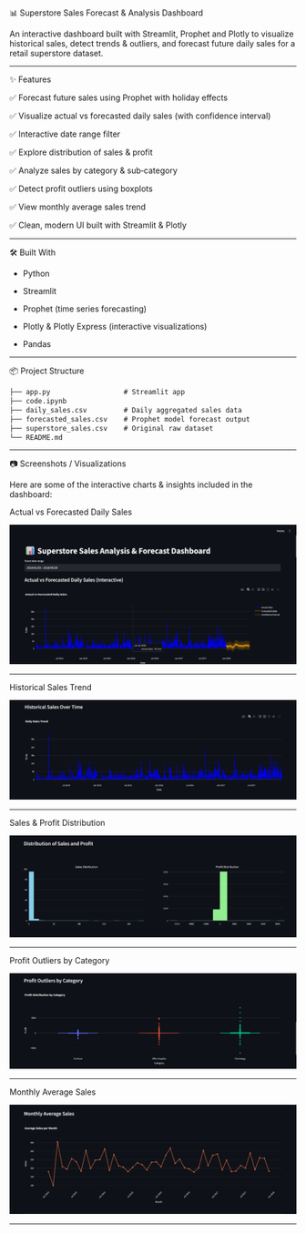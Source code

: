 📊 Superstore Sales Forecast & Analysis Dashboard

An interactive dashboard built with Streamlit, Prophet and Plotly to visualize historical sales, detect trends & outliers, and forecast future daily sales for a retail superstore dataset.

---

✨ Features

✅ Forecast future sales using Prophet with holiday effects

✅ Visualize actual vs forecasted daily sales (with confidence interval)

✅ Interactive date range filter

✅ Explore distribution of sales & profit

✅ Analyze sales by category & sub‑category

✅ Detect profit outliers using boxplots

✅ View monthly average sales trend

✅ Clean, modern UI built with Streamlit & Plotly

---

🛠 Built With

- Python

- Streamlit

- Prophet (time series forecasting)

- Plotly & Plotly Express (interactive visualizations)

- Pandas

---

📦 Project Structure
```
├── app.py                  # Streamlit app
├── code.ipynb
├── daily_sales.csv         # Daily aggregated sales data
├── forecasted_sales.csv    # Prophet model forecast output
├── superstore_sales.csv    # Original raw dataset
└── README.md
```

---

📷 Screenshots / Visualizations

Here are some of the interactive charts & insights included in the dashboard:

Actual vs Forecasted Daily Sales

![Actual vs Forecasted Daily Sales](images/daily_sales.png)

---

Historical Sales Trend

![Historical Sales Trend](images/historical_sales.png)

---

Sales & Profit Distribution

![Sales & Profit Distribution](images/sales_profit.png)

---

Profit Outliers by Category

![Profit Outliers by Category](images/profit_outlier.png)

---

Monthly Average Sales

![Monthly Average Sales](images/average_monthly.png)

---

